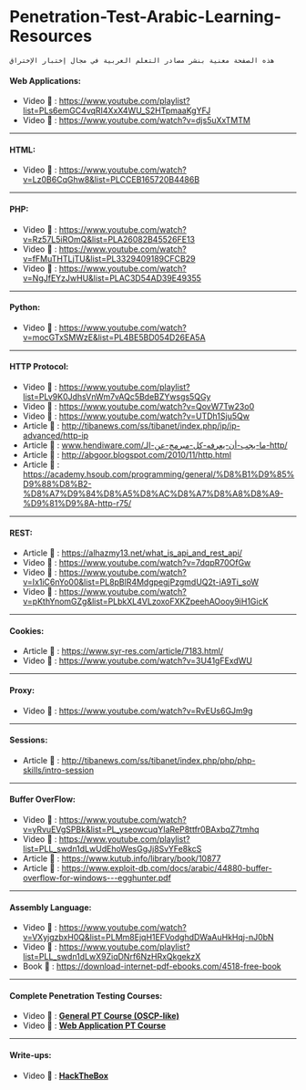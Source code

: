 # Penetration-Test-Arabic-Learning-Resources



```
هذه الصفحة معنية بنشر مصادر التعلم العربية في مجال إختبار الإختراق 
```

#### Web Applications:
- Video :movie_camera: : https://www.youtube.com/playlist?list=PLs6emGC4vqRI4XxX4WU_S2HTpmaaKgYFJ
- Video :movie_camera: : https://www.youtube.com/watch?v=djs5uXxTMTM

------------------

#### HTML: 
- Video :movie_camera: : https://www.youtube.com/watch?v=Lz0B6CqGhw8&list=PLCCEB165720B4486B

------------------

#### PHP: 
-  Video :movie_camera: : https://www.youtube.com/watch?v=Rz57L5iROmQ&list=PLA26082B45526FE13
-  Video :movie_camera: : https://www.youtube.com/watch?v=fFMuTHTLjTU&list=PL3329409189CFCB29
-  Video :movie_camera: : https://www.youtube.com/watch?v=NgJfEYzJwHU&list=PLAC3D54AD39E49355

------------------

#### Python:
-  Video :movie_camera: : https://www.youtube.com/watch?v=mocGTxSMWzE&list=PL4BE5BD054D26EA5A

------------------

#### HTTP Protocol: 
-  Video :movie_camera: : https://www.youtube.com/playlist?list=PLv9K0JdhsVnWm7vAQc5BdeBZYwsgs5QGy
-  Video :movie_camera: : https://www.youtube.com/watch?v=QovW7Tw23o0
-  Video :movie_camera: : https://www.youtube.com/watch?v=UTDh1Sju5Qw
- Article :book: : http://tibanews.com/ss/tibanet/index.php/ip/ip-advanced/http-ip
- Article :book: : www.hendiware.com/ما-يجب-أن-يعرفه-كل-مبرمج-عن-الـ-http/
- Article :book: : http://abgoor.blogspot.com/2010/11/http.html 
- Article :book: : https://academy.hsoub.com/programming/general/%D8%B1%D9%85%D9%88%D8%B2-%D8%A7%D9%84%D8%A5%D8%AC%D8%A7%D8%A8%D8%A9-%D9%81%D9%8A-http-r75/


------------------

#### REST: 
- Article :book: : https://alhazmy13.net/what_is_api_and_rest_api/
-  Video :movie_camera: : https://www.youtube.com/watch?v=7dqpR70OfGw 
-  Video :movie_camera: : https://www.youtube.com/watch?v=Ix1iC6nYo00&list=PL8pBlR4MdgpegjPzgmdUQ2t-iA9Ti_soW
-  Video :movie_camera: : https://www.youtube.com/watch?v=pKthYnomGZg&list=PLbkXL4VLzoxoFXKZpeehAOooy9iH1GicK

------------------

#### Cookies:
- Article :book: : https://www.syr-res.com/article/7183.html/
-  Video :movie_camera: : https://www.youtube.com/watch?v=3U41gFExdWU

------------------

#### Proxy: 
-  Video :movie_camera: : https://www.youtube.com/watch?v=RvEUs6GJm9g

------------------

#### Sessions:  
- Article :book: : http://tibanews.com/ss/tibanet/index.php/php/php-skills/intro-session 

------------------

#### Buffer OverFlow:  
- Video :movie_camera: : https://www.youtube.com/watch?v=yRvuEVgSPBk&list=PL_yseowcuqYIaReP8ttfr0BAxbqZ7tmhq
- Video :movie_camera: : https://www.youtube.com/playlist?list=PLL_swdn1dLwUdEhoWesGgJj8SvYFe8kcS
- Article :book: : https://www.kutub.info/library/book/10877
- Article :book: : https://www.exploit-db.com/docs/arabic/44880-buffer-overflow-for-windows---egghunter.pdf 

------------------

#### Assembly Language:  
- Video :movie_camera: : https://www.youtube.com/watch?v=VXyjgzbxH0Q&list=PLMm8EjqH1EFVodghdDWaAuHkHqj-nJ0bN
- Video :movie_camera: : https://www.youtube.com/playlist?list=PLL_swdn1dLwX9ZiqDNrf6NzHRxQkgekzX
- Book :book: : https://download-internet-pdf-ebooks.com/4518-free-book

------------------

#### Complete Penetration Testing Courses:
- Video :movie_camera: : [**General PT Course (OSCP-like)**](https://www.youtube.com/playlist?list=PLtr9ezc61PUb3iQMlvnicIC3BIra2BZId) 
- Video :movie_camera: : [**Web Application PT Course**](https://www.youtube.com/playlist?list=PLCIJjtzQPZJ_g9sDbW0hzhn_gXnRRF-Z3)

------------------

#### Write-ups:
- Video :movie_camera: : [**HackTheBox**](https://www.youtube.com/playlist?list=PLHh_aNCmzvlcRSoJW7BwfP9Fx_-ZZXUZI) 


